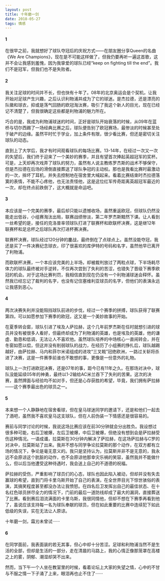 ```yaml
---
layout: post
title: 十年磨一剑 
date: 2018-05-27
tags: 情感
---
```


#### 1
在很早之前，我就想好了球队夺冠后的庆祝方式——在朋友圈分享Queen的名曲《We Are Champions》，现在是不可能这样做了，但我仍要再听一遍这首歌，这并不会让我感到羞愧，因为我挚爱的球队已经“keep on fighting till the end”。我们不是冠军，但我们也不是失败者。

#### 2
我关注足球的时间并不长，但也快有十年了。08年的北京奥运会是个契机，让我开始对足球产生兴趣，之后认识利物浦并成为了它的球迷。是杰拉德，还是漂亮的队徽和球衣，抑或是荡气回肠的欧冠淘汰赛，吸引了我这个新人的目光，现在已经记不清楚了，但我很确定这些都是利物浦的魅力所在。

巧合的是，我成为利物浦球迷的时间，正好是球队开始衰落的时候，从09年在蓝桥与切尔西踢了一场经典比赛之后，球队便告别了欧冠赛场，最惨淡的时候甚至处于破产的边缘。虽然平时忙于学业，加上条件有限，很少看比赛，但还是密切关注球队的动态。

直到上了大学后，我才有时间观看球队的每场比赛。13-14年，在经过一次又一次的失望后，我们终于迎来了一个美妙的赛季，并且有望首次捧起英超冠军的奖杯。可是，上天却再次戏弄了球队的努力，虽然有人说主教练罗杰斯的战术不够保守，但是杰拉德在后场的滑倒直接葬送了球队争冠的主动权。那也是我看比赛时最激动的一次，摔坏了耳机，并失去控制地在宿舍里大喊起来。看着比赛结束时杰拉德落寞的表情，不能不心疼他，也无法责怪他，这是这位红军传奇距离英超冠军最近的一次，却在终点前跌倒了，这大概就是命运吧。

#### 3
本应该是一个完美的赛季，最后却只能以遗憾收场，虽然重返欧冠，但球队仍然没能走出低谷，小组赛淘汰出局，联赛战绩惨淡，第二年罗杰斯黯然下课。让人看到一丝希望的是，接任的克洛普率领球队打进了联赛杯和欧联杯决赛，这是继12年联赛杯和足总杯之后球队再次打进杯赛决赛。

联赛杯决赛，球队经过120分钟的鏖战，最终倒在了点球点上。虽然没能夺冠，我还是买了一件决赛纪念球衣，印了很喜欢的库伊特的号码和名字，虽然他早已离开了利物浦。

而欧联杯决赛，一个本应该完美的上半场，却被裁判放过了两粒点球，下半场耗尽体力的球队最终被对手逆转，不仅再次尝到了失利的苦涩，也错失了晋级下赛季欧冠的机会。对于这场比赛判罚，我相信直到现在仍没有一个利物浦球迷会释怀。虽然我已经忘记了裁判的名字，也没有记住塞维利亚球员的名字，但他们的表演永远让我感到恶心。

#### 4
两次决赛失利并没能阻挡球队前进的步伐，经过一个赛季的拼搏，球队获得了联赛第四，可以如愿参加下赛季的欧冠，这又是一个美妙故事的开始。

在夏季转会窗，球队引进了埃及人萨拉赫，这个几年前罗杰斯在任时就想引进的球员并没有被很多人看好，但最终却成为了利物浦的英雄，也是埃及的英雄，他的谦虚、勤恳和低调，无法让人不喜欢他。虽然球队培养的中场核心一直闹转会，并在冬窗如愿以偿，但这并没有削弱球队的战力，在经历了小组赛的挣扎后，球队越踢越好，由萨拉赫、马内和菲尔米诺组成的进攻“三叉戟”冠绝欧洲，一路过关斩将杀进了决赛，这是一件赛季前谁也不敢想的事，更像是一份意外的礼物。

球队上一次打进欧冠决赛，还是07年的事，距今已有11年之久。在那场对决中，球队没能延续05年的神勇，最终以1-2输给AC米兰吞下了失利的苦果。这次的决赛，虽然牌面与经验均不如对手，但还是心存获胜的希望，毕竟，我们拥有萨拉赫——这个赛季最出色的球员之一。

#### 5
本来想一个人静静地在宿舍看球，但在皇马球迷同学的邀请下，还是和他们一起去了酒吧，虽然我不喜欢皇马这支球队，但在人前伪装一下情感还是很容易的。

赛前与同学讨论的时候，我说这场比赛应该在前30分钟就会分出胜负。我设想过很多种可能，右后卫被爆，左后卫被爆，中后卫被爆，但绝没有想到会是萨拉赫受伤这种情况。一语成谶，拉莫斯在30分钟内解决了萨拉赫，在这场萨拉赫与C罗的对决中，拉莫斯站了出来。我并不想与同学争论拉莫斯的那个动作，在双方都有立场的情况下，争论是毫无意义的。我只是坚持认为，拉莫斯并非不是无意的，我永远不会原谅这个肮脏的动作，也不会原谅他那幸灾乐祸的笑容，虽然我并不能做什么，但以后当他遭受这种待遇时，我会送上自己的不道德的祝福。

萨拉赫的受伤，严重影响了球员们的心态，球队也因此陷入被动，但却并没有失去赢球的希望，直到门将卡里乌斯开始了自己的表演，在全世界目光下惊世骇俗的表演，其搞笑程度甚至都没办法让我愤怒。在四名后卫发挥出自己的最佳状态、在十名红色球员拼尽全力的情况下，门前的最后一道防线却成了最大的漏洞，直接葬送了比赛。看到赛后泪流满面的卡里乌斯，我很同情他，但却不想在下赛季再看到他了，虽说应该支持每一名为球队奉献的球员，但在如此重要的比赛中连续犯下如此低级的失误，实在无法让人原谅。

十年磨一剑，霜刃未曾试······

#### 6
在同学面前，我表面装的若无其事，但心中却十分苦涩。足球和利物浦当然不是生活的全部，但却是生活的一部分，走在清晨的马路上，我的心情正像那笼罩在高楼之上的雾，阴郁、潮湿却哭不出来。

然而，当下午一个人坐在教室里的时候，看着论坛上大家的失望之情，心中的不甘与不服之情一下子涌了上来，眼泪再也止不住了······